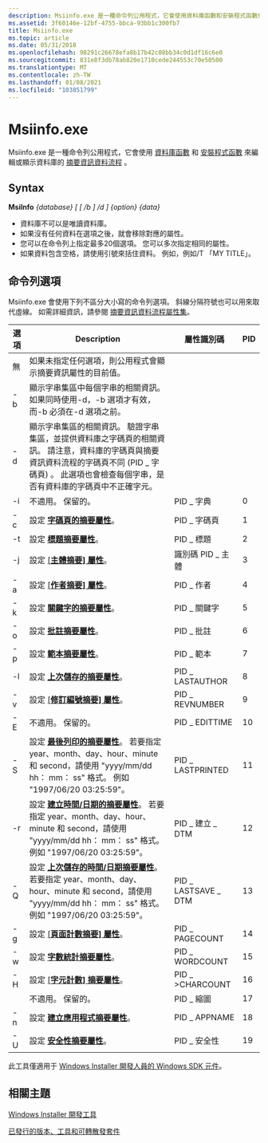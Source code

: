 ```yaml
---
description: Msiinfo.exe 是一種命令列公用程式，它會使用資料庫函數和安裝程式函數來編輯或顯示資料庫的摘要資訊資料流程。
ms.assetid: 3f60146e-12bf-4755-bbca-93bb1c300fb7
title: Msiinfo.exe
ms.topic: article
ms.date: 05/31/2018
ms.openlocfilehash: 98291c26678efa8b17b42c08bb34c0d1df16c6e0
ms.sourcegitcommit: 831e8f3db78ab820e1710cede244553c70e50500
ms.translationtype: MT
ms.contentlocale: zh-TW
ms.lasthandoff: 01/08/2021
ms.locfileid: "103851799"
---
```

# <a name="msiinfoexe"></a>Msiinfo.exe

Msiinfo.exe 是一種命令列公用程式，它會使用 [資料庫函數](database-functions.md) 和 [安裝程式函數](installer-functions.md) 來編輯或顯示資料庫的 [摘要資訊資料流程](summary-information-stream.md) 。

## <a name="syntax"></a>Syntax

**MsiInfo** *{database} \[ \[ /b \] /d \] {option} {data}*

-   資料庫不可以是唯讀資料庫。
-   如果沒有任何資料在選項之後，就會移除對應的屬性。
-   您可以在命令列上指定最多20個選項。 您可以多次指定相同的屬性。
-   如果資料包含空格，請使用引號來括住資料。 例如，例如/T 「MY TITLE」。

## <a name="command-line-options"></a>命令列選項

Msiinfo.exe 會使用下列不區分大小寫的命令列選項。 斜線分隔符號也可以用來取代虛線。 如需詳細資訊，請參閱 [摘要資訊資料流程屬性集](summary-information-stream-property-set.md)。



| 選項 | Description                                                                                                                                                                                                                                                                                                                                                      | 屬性識別碼        | PID |
|--------|------------------------------------------------------------------------------------------------------------------------------------------------------------------------------------------------------------------------------------------------------------------------------------------------------------------------------------------------------------------|--------------------|-----|
| 無 | 如果未指定任何選項，則公用程式會顯示摘要資訊屬性的目前值。                                                                                                                                                                                                                                                      |                    |     |
| -b     | 顯示字串集區中每個字串的相關資訊。 如果同時使用-d，-b 選項才有效，而-b 必須在-d 選項之前。                                                                                                                                                                                                                 |                    |     |
| -d     | 顯示字串集區的相關資訊。 驗證字串集區，並提供資料庫之字碼頁的相關資訊。 請注意，資料庫的字碼頁與摘要資訊資料流程的字碼頁不同 (PID \_ 字碼頁) 。 此選項也會檢查每個字串，是否有資料庫的字碼頁中不正確字元。 |                    |     |
| -i     | 不適用。 保留的。                                                                                                                                                                                                                                                                                                                                        | PID \_ 字典    | 0   |
| -c     | 設定 [**字碼頁的摘要屬性**](codepage-summary.md)。                                                                                                                                                                                                                                                                                                  | PID \_ 字碼頁      | 1   |
| -t     | 設定 [**標題摘要屬性**](title-summary.md)。                                                                                                                                                                                                                                                                                                        | PID \_ 標題         | 2   |
| -j     | 設定 [ [**主體摘要] 屬性**](subject-summary.md)。                                                                                                                                                                                                                                                                                                    | 識別碼 PID \_ 主體    | 3   |
| -a     | 設定 [ [**作者摘要] 屬性**](author-summary.md)。                                                                                                                                                                                                                                                                                                      | PID \_ 作者        | 4   |
| -k     | 設定 [**關鍵字的摘要屬性**](keywords-summary.md)。                                                                                                                                                                                                                                                                                                  | PID \_ 關鍵字      | 5   |
| -o     | 設定 [**批註摘要屬性**](comments-summary.md)。                                                                                                                                                                                                                                                                                                  | PID \_ 批註      | 6   |
| -p     | 設定 [**範本摘要屬性**](template-summary.md)。                                                                                                                                                                                                                                                                                                  | PID \_ 範本      | 7   |
| -l     | 設定 [**上次儲存的摘要屬性**](last-saved-by-summary.md)。                                                                                                                                                                                                                                                                                        | PID \_ LASTAUTHOR    | 8   |
| -v     | 設定 [ [**修訂編號摘要] 屬性**](revision-number-summary.md)。                                                                                                                                                                                                                                                                                    | PID \_ REVNUMBER     | 9   |
| -E     | 不適用。 保留的。                                                                                                                                                                                                                                                                                                                                        | PID \_ EDITTIME      | 10  |
| -S     | 設定 [**最後列印的摘要屬性**](last-printed-summary.md)。 若要指定 year、month、day、hour、minute 和 second，請使用 "yyyy/mm/dd hh： mm： ss" 格式。 例如 "1997/06/20 03:25:59"。                                                                                                                                                     | PID \_ LASTPRINTED   | 11  |
| -r     | 設定 [**建立時間/日期的摘要屬性**](create-time-date-summary.md)。 若要指定 year、month、day、hour、minute 和 second，請使用 "yyyy/mm/dd hh： mm： ss" 格式。 例如 "1997/06/20 03:25:59"。                                                                                                                                             | PID \_ 建立 \_ DTM   | 12  |
| -Q     | 設定 [**上次儲存的時間/日期摘要屬性**](last-saved-time-date-summary.md)。 若要指定 year、month、day、hour、minute 和 second，請使用 "yyyy/mm/dd hh： mm： ss" 格式。 例如 "1997/06/20 03:25:59"。                                                                                                                                     | PID \_ LASTSAVE \_ DTM | 13  |
| -g     | 設定 [ [**頁面計數摘要] 屬性**](page-count-summary.md)。                                                                                                                                                                                                                                                                                              | PID \_ PAGECOUNT     | 14  |
| -w     | 設定 [**字數統計摘要屬性**](word-count-summary.md)。                                                                                                                                                                                                                                                                                              | PID \_ WORDCOUNT     | 15  |
| -H     | 設定 [ [**字元計數] 摘要屬性**](character-count-summary.md)。                                                                                                                                                                                                                                                                                    | PID \_ >CHARCOUNT     | 16  |
|        | 不適用。 保留的。                                                                                                                                                                                                                                                                                                                                        | PID \_ 縮圖     | 17  |
| -n     | 設定 [**建立應用程式摘要屬性**](creating-application-summary.md)。                                                                                                                                                                                                                                                                          | PID \_ APPNAME       | 18  |
| -U     | 設定 [**安全性摘要屬性**](security-summary.md)。                                                                                                                                                                                                                                                                                                  | PID \_ 安全性      | 19  |



 

此工具僅適用于 [Windows Installer 開發人員的 Windows SDK 元件](platform-sdk-components-for-windows-installer-developers.md)。

## <a name="related-topics"></a>相關主題

<dl> <dt>

[Windows Installer 開發工具](windows-installer-development-tools.md)
</dt> <dt>

[已發行的版本、工具和可轉散發套件](released-versions-tools-and-redistributables.md)
</dt> </dl>

 

 



